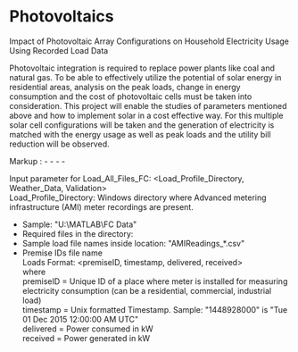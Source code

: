 # Photovoltaics
Impact of Photovoltaic Array Configurations on Household Electricity Usage Using Recorded Load Data

Photovoltaic integration is required to replace power plants like coal and natural gas. To be able to effectively utilize the potential of solar energy in residential areas, analysis on the peak loads, change in energy consumption and the cost of photovoltaic cells must be taken into consideration. This project will enable the studies of parameters mentioned above and how to implement solar in a cost effective way. For this multiple solar cell configurations will be taken and the generation of electricity is matched with the energy usage as well as peak loads and the utility bill reduction will be observed.

Markup :  - - - -

Input parameter for Load_All_Files_FC: <Load_Profile_Directory, Weather_Data, Validation>  
Load_Profile_Directory: Windows directory where Advanced metering infrastructure (AMI) meter recordings are present.   
* Sample: "U:\MATLAB\FC Data\"  
* Required files in the directory:  
* Sample load file names inside location: "AMIReadings_*.csv"  
* Premise IDs file name  
  Loads Format: <premiseID, timestamp, delivered, received>  
where  
  premiseID = Unique ID of a place where  meter is installed for measuring electricity consumption (can be a residential, commercial, industrial load)  
  timestamp = Unix formatted Timestamp. Sample: "1448928000" is "Tue 01 Dec 2015 12:00:00 AM UTC"  
  delivered = Power consumed in kW  
  received = Power generated in kW  
